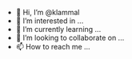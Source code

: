 - 👋 Hi, I’m @klammal
- 👀 I’m interested in ...
- 🌱 I’m currently learning ...
- 💞️ I’m looking to collaborate on ...
- 📫 How to reach me ...

<!---
klammal/klammal is a ✨ special ✨ repository because its `README.md` (this file) appears on your GitHub profile.
You can click the Preview link to take a look at your changes.
--->

